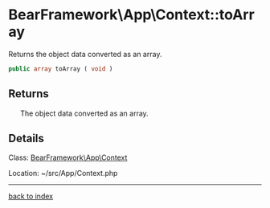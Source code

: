 # BearFramework\App\Context::toArray

Returns the object data converted as an array.

```php
public array toArray ( void )
```

## Returns

&nbsp;&nbsp;&nbsp;&nbsp;&nbsp;&nbsp;The object data converted as an array.

## Details

Class: [BearFramework\App\Context](bearframework.app.context.class.md)

Location: ~/src/App/Context.php

---

[back to index](index.md)

